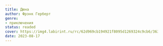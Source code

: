 ```yaml
---
title: Дюна
author: Фрэнк Герберт
genre:
- приключения
status: readed
cover: https://img4.labirint.ru/rc/62d969cb194921f8095d1269324c9cb6/363x561q80/books83/828202/cover.jpg?1634369118
date: 2023-08-17
---
```


